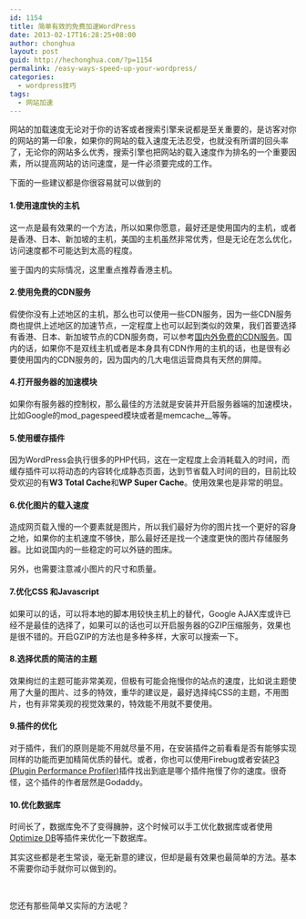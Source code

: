 ```yaml
---
id: 1154
title: 简单有效的免费加速WordPress
date: 2013-02-17T16:28:25+08:00
author: chonghua
layout: post
guid: http://hechonghua.com/?p=1154
permalink: /easy-ways-speed-up-your-wordpress/
categories:
  - wordpress技巧
tags:
  - 网站加速
---
```

网站的加载速度无论对于你的访客或者搜索引擎来说都是至关重要的，是访客对你的网站的第一印象，如果你的网站的载入速度无法忍受，也就没有所谓的回头率了，无论你的网站多么优秀，搜索引擎也把网站的载入速度作为排名的一个重要因素，所以提高网站的访问速度，是一件必须要完成的工作。

<!--more-->

下面的一些建议都是你很容易就可以做到的

#### 1.使用速度快的主机

这一点是最有效果的一个方法，所以如果你愿意，最好还是使用国内的主机，或者是香港、日本、新加坡的主机，美国的主机虽然非常优秀，但是无论在怎么优化，访问速度都不可能达到太高的程度。

鉴于国内的实际情况，这里重点推荐香港主机。

#### 2.使用免费的CDN服务

假使你没有上述地区的主机，那么也可以使用一些CDN服务，因为一些CDN服务商也提供上述地区的加速节点，一定程度上也可以起到类似的效果，我们首要选择有香港、日本、新加坡节点的CDN服务商，可以参考<a href="http://hechonghua.com/free-cdn-sets-the-services-at-home-and-abroad/" target="_blank">国内外免费的CDN服务</a>。国内的话，如果你不是双线主机或者是本身具有CDN作用的主机的话，也是很有必要使用国内的CDN服务的，因为国内的几大电信运营商具有天然的屏障。

#### 4.打开服务器的加速模块

如果你有服务器的控制权，那么最佳的方法就是安装并开启服务器端的加速模块，比如Google的mod_pagespeed模块或者是memcache__等等。

#### 5.使用缓存插件

因为WordPress会执行很多的PHP代码，这在一定程度上会消耗载入的时间，而缓存插件可以将动态的内容转化成静态页面，达到节省载入时间的目的，目前比较受欢迎的有**W3 Total Cache**和**WP Super Cache**。使用效果也是非常的明显。

#### 6.优化图片的载入速度

造成网页载入慢的一个要素就是图片，所以我们最好为你的图片找一个更好的容身之地，如果你的主机速度不够快，那么最好还是找一个速度更快的图片存储服务器。比如说国内的一些稳定的可以外链的图床。

另外，也需要注意减小图片的尺寸和质量。

#### 7.优化CSS 和Javascript

如果可以的话，可以将本地的脚本用较快主机上的替代，Google AJAX库或许已经不是最佳的选择了，如果可以的话也可以开启服务器的GZIP压缩服务，效果也是很不错的。开启GZIP的方法也是多种多样，大家可以搜索一下。

#### 8.选择优质的简洁的主题

效果绚烂的主题可能非常美观，但极有可能会拖慢你的站点的速度，比如说主题使用了大量的图片、过多的特效，重华的建议是，最好选择纯CSS的主题，不用图片，也有非常美观的视觉效果的，特效能不用就不要使用。

#### 9.插件的优化

对于插件，我们的原则是能不用就尽量不用，在安装插件之前看看是否有能够实现同样的功能而更加精简优质的替代。或者，你也可以使用Firebug或者安装<a href="http://wordpress.org/extend/plugins/p3-profiler/" target="_blank">P3 (Plugin Performance Profiler)</a>插件找出到底是哪个插件拖慢了你的速度。很奇怪，这个插件的作者居然是Godaddy。

#### 10.优化数据库

时间长了，数据库免不了变得臃肿，这个时候可以手工优化数据库或者使用<a href="http://wordpress.org/extend/plugins/optimize-db/" target="_blank">Optimize DB</a>等插件来优化一下数据库。

其实这些都是老生常谈，毫无新意的建议，但却是最有效果也最简单的方法。基本不需要你动手就你可以做到的。

&nbsp;

您还有那些简单又实际的方法呢？